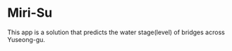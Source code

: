 # Miri-Su
This app is a solution that predicts the water stage(level) of bridges across Yuseong-gu.
